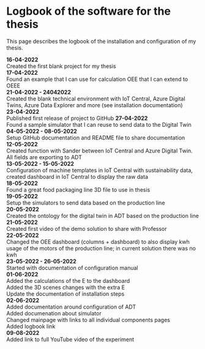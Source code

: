 # Logbook of the software for the thesis

This page describes the logbook of the installation and configuration of my thesis.

**16-04-2022**<br>
Created the first blank project for my thesis<br>
**17-04-2022**<br>
Found an example that I can use for calculation OEE that I can extend to OEEE<br>
**21-04-2022 - 24042022**<br>
Created the blank technical environment with IoT Central, Azure Digital Twins, Azure Data Explorer and more (see installation documentation)<br>
**23-04-2022**<br>
Published first release of project to GitHub
**27-04-2022**<br>
Found a sample simulator that I can reuse to send data to the Digital Twin<br>
**04-05-2022 - 08-05-2022**<br>
Setup GitHub documentation and README file to share documentation<br>
**12-05-2022**<br>
Created function with Sander between IoT Central and Azure Digital Twin. All fields are exporting to ADT<br>
**13-05-2022 - 15-05-2022** <br>
Configuration of machine templates in IoT Central with sustainability data, created dashboard in IoT Central to display the raw data<br>
**18-05-2022**<br>
Found a great food packaging line 3D file to use in thesis<br>
**19-05-2022**<br>
Setup the simulators to send data based on the production line<br>
**20-05-2022**<br>
Created the ontology for the digital twin in ADT based on the production line<br>
**21-05-2022** <br>
Created first video of the demo solution to share with Professor<br>
**22-05-2022**<br>
Changed the OEE dashboard (columns + dashboard) to also display kwh usage of the motors of the production line; in current solution there was no kwh<br>
**23-05-2022 - 26-05-2022** <br>
Started with documentation of configuration manual<br>
**01-06-2022**<br>
Added the calculations of the E to the dashboard<br>
Added the 3D scenes changes with the extra E<br>
Update the documentation of installation steps<br>
**02-06-2022**<br>
Added documentation around configuration of ADT<br>
Added documenation about simulator<br>
Changed mainpage with links to all individual components pages<br>
Added logbook link<br>
**09-08-2022**<br>
Added link to full YouTube video of the experiment<br>

